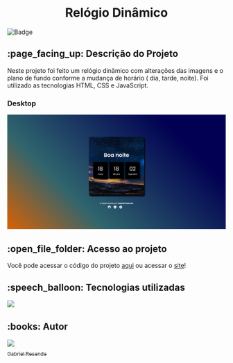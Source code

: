 <h1 align="center">Relógio Dinâmico</h1>

![Badge](http://img.shields.io/static/v1?label=STATUS&message=EmConstrução&color=RED&style=for-the-badge)

<h2> :page_facing_up: Descrição do Projeto</h2>

Neste projeto foi feito um relógio dinâmico com alterações das imagens e o plano de fundo conforme a mudança de horário ( dia, tarde, noite). Foi utilizado as tecnologias HTML, CSS e JavaScript.

<h3>Desktop</h3>
<img src="https://raw.githubusercontent.com/ResendeG/Horas/main/img/print.png" width=1000>

<h2> :open_file_folder: Acesso ao projeto</h2>

Você pode acessar o código do projeto <a href="https://github.com/ResendeG/Horas">aqui</a> ou acessar o <a href="https://relogiodinamico-nine.vercel.app/">site</a>!

<h2> :speech_balloon: Tecnologias utilizadas </h2>

<img src="https://user-images.githubusercontent.com/109033101/233857262-b95a98cb-745b-40c7-ae99-b864b130bd72.png" width=150>
<h2> :books: Autor </h2

| [<img src="https://avatars.githubusercontent.com/u/109033101?v=4" width=100><br><sub>Gabriel Resende</sub>](https://github.com/ResendeG) |
| :---: |
